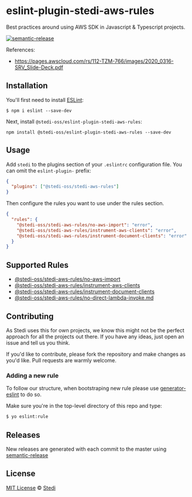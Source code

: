 # eslint-plugin-stedi-aws-rules

Best practices around using AWS SDK in Javascript & Typescript projects.

[![semantic-release](https://img.shields.io/badge/%20%20%F0%9F%93%A6%F0%9F%9A%80-semantic--release-e10079.svg)](https://github.com/semantic-release/semantic-release)

References:

- https://pages.awscloud.com/rs/112-TZM-766/images/2020_0316-SRV_Slide-Deck.pdf

## Installation

You'll first need to install [ESLint](http://eslint.org):

```
$ npm i eslint --save-dev
```

Next, install `@stedi-oss/eslint-plugin-stedi-aws-rules`:

```
npm install @stedi-oss/eslint-plugin-stedi-aws-rules --save-dev
```

## Usage

Add `stedi` to the plugins section of your `.eslintrc` configuration file. You can omit the `eslint-plugin-` prefix:

```json
{
  "plugins": ["@stedi-oss/stedi-aws-rules"]
}
```

Then configure the rules you want to use under the rules section.

```json
{
  "rules": {
    "@stedi-oss/stedi-aws-rules/no-aws-import": "error",
    "@stedi-oss/stedi-aws-rules/instrument-aws-clients": "error",
    "@stedi-oss/stedi-aws-rules/instrument-document-clients": "error"
  }
}
```

## Supported Rules

- [@stedi-oss/stedi-aws-rules/no-aws-import](docs/rules/no-aws-import.md)
- [@stedi-oss/stedi-aws-rules/instrument-aws-clients](docs/rules/instrument-aws-clients.md)
- [@stedi-oss/stedi-aws-rules/instrument-document-clients](docs/rules/instrument-document-clients.md)
- [@stedi-oss/stedi-aws-rules/no-direct-lambda-invoke.md](docs/rules/no-direct-lambda-invoke.md)

## Contributing

As Stedi uses this for own projects, we know this might not be the perfect approach for all the projects out there. If you have any ideas, just open an issue and tell us you think.

If you'd like to contribute, please fork the repository and make changes as you'd like. Pull requests are warmly welcome.

### Adding a new rule

To follow our structure, when bootstraping new rule please use [generator-eslint](https://github.com/eslint/generator-eslint) to do so.

Make sure you're in the top-level directory of this repo and type:

```sh
$ yo eslint:rule
```

## Releases

New releases are generated with each commit to the master using [semantic-release](https://github.com/semantic-release/semantic-release)

## License

[MIT License](https://opensource.org/licenses/MIT) © [Stedi](https://stedi.com)
